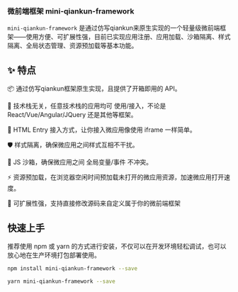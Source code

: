 ### 微前端框架 mini-qiankun-framework

`mini-qiankun-framework` 是通过仿写qiankun来原生实现的一个轻量级微前端框架——使用方便、可扩展性强，目前已实现应用注册、应用加载、沙箱隔离、样式隔离、全局状态管理、资源预加载等基本功能。

## ✨ 特点

📦 通过仿写qiankun框架原生实现，且提供了开箱即用的 API。

📱 技术栈无关，任意技术栈的应用均可 使用/接入，不论是 React/Vue/Angular/JQuery 还是其他等框架。

💪 HTML Entry 接入方式，让你接入微应用像使用 iframe 一样简单。

🛡​ 样式隔离，确保微应用之间样式互相不干扰。

🧳 JS 沙箱，确保微应用之间 全局变量/事件 不冲突。

⚡️ 资源预加载，在浏览器空闲时间预加载未打开的微应用资源，加速微应用打开速度。

🔌 可扩展性强，支持直接修改源码来自定义属于你的微前端框架

## 快速上手

推荐使用 npm 或 yarn 的方式进行安装，不仅可以在开发环境轻松调试，也可以放心地在生产环境打包部署使用。

```bash
npm install mini-qiankun-framework --save
```

```bash
yarn mini-qiankun-framework --save
```

